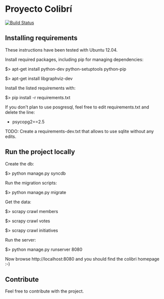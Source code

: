 Proyecto Colibrí
===========

[![Build Status](https://travis-ci.org/openkratio/proyecto-colibri.png)](https://travis-ci.org/openkratio/proyecto-colibri)

Installing requirements
-----------------------

These instructions have been tested with Ubuntu 12.04.

Install required packages, including pip for managing dependencies:

$> apt-get install python-dev python-setuptools python-pip

$> apt-get install libgraphviz-dev

Install the listed requirements with:

$> pip install -r requirements.txt

If you don't plan to use posgresql, feel free to edit requirements.txt and delete the line:
- psycopg2==2.5

TODO: Create a requirements-dev.txt that allows to use sqlite without any edits.


Run the project locally
-----------------------
Create the db:

$> python manage.py syncdb

Run the migration scripts:

$> python manage.py migrate

Get the data:

$> scrapy crawl members

$> scrapy crawl votes

$> scrapy crawl initiatives

Run the server:

$> python manage.py runserver 8080

Now browse http://localhost:8080 and you should find the colibri homepage :-)


Contribute
----------
Feel free to contribute with the project.

